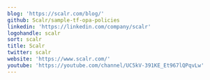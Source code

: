 ```yaml
---
blog: 'https://scalr.com/blog/'
github: Scalr/sample-tf-opa-policies
linkedin: 'https://linkedin.com/company/scalr'
logohandle: scalr
sort: scalr
title: Scalr
twitter: scalr
website: 'https://www.scalr.com/'
youtube: 'https://youtube.com/channel/UC5kV-391KE_Et967lQPqvLw'
---
```

